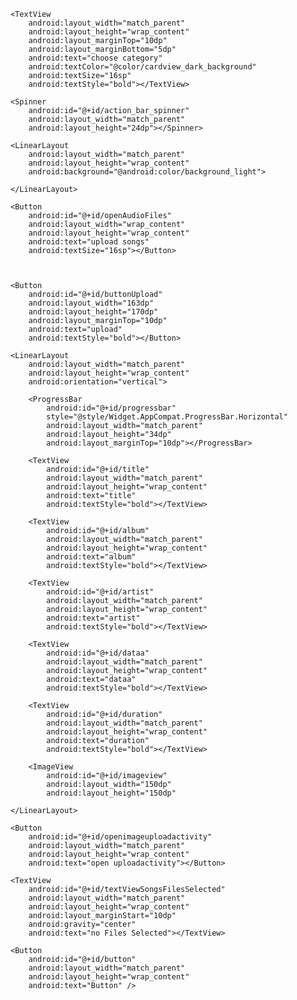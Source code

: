 <?xml version="1.0" encoding="utf-8"?>
<LinearLayout xmlns:android="http://schemas.android.com/apk/res/android"
    xmlns:app="http://schemas.android.com/apk/res-auto"
    xmlns:tools="http://schemas.android.com/tools"
    android:layout_width="match_parent"
    android:layout_height="match_parent"
    android:background="#23232456"
    android:orientation="vertical"
    android:padding="10dp"
    tools:context=".MainActivity">

    <TextView
        android:layout_width="match_parent"
        android:layout_height="wrap_content"
        android:layout_marginTop="10dp"
        android:layout_marginBottom="5dp"
        android:text="choose category"
        android:textColor="@color/cardview_dark_background"
        android:textSize="16sp"
        android:textStyle="bold"></TextView>

    <Spinner
        android:id="@+id/action_bar_spinner"
        android:layout_width="match_parent"
        android:layout_height="24dp"></Spinner>

    <LinearLayout
        android:layout_width="match_parent"
        android:layout_height="wrap_content"
        android:background="@android:color/background_light">

    </LinearLayout>

    <Button
        android:id="@+id/openAudioFiles"
        android:layout_width="wrap_content"
        android:layout_height="wrap_content"
        android:text="upload songs"
        android:textSize="16sp"></Button>

   

    <Button
        android:id="@+id/buttonUpload"
        android:layout_width="163dp"
        android:layout_height="170dp"
        android:layout_marginTop="10dp"
        android:text="upload"
        android:textStyle="bold"></Button>

    <LinearLayout
        android:layout_width="match_parent"
        android:layout_height="wrap_content"
        android:orientation="vertical">

        <ProgressBar
            android:id="@+id/progressbar"
            style="@style/Widget.AppCompat.ProgressBar.Horizontal"
            android:layout_width="match_parent"
            android:layout_height="34dp"
            android:layout_marginTop="10dp"></ProgressBar>

        <TextView
            android:id="@+id/title"
            android:layout_width="match_parent"
            android:layout_height="wrap_content"
            android:text="title"
            android:textStyle="bold"></TextView>

        <TextView
            android:id="@+id/album"
            android:layout_width="match_parent"
            android:layout_height="wrap_content"
            android:text="album"
            android:textStyle="bold"></TextView>

        <TextView
            android:id="@+id/artist"
            android:layout_width="match_parent"
            android:layout_height="wrap_content"
            android:text="artist"
            android:textStyle="bold"></TextView>

        <TextView
            android:id="@+id/dataa"
            android:layout_width="match_parent"
            android:layout_height="wrap_content"
            android:text="dataa"
            android:textStyle="bold"></TextView>

        <TextView
            android:id="@+id/duration"
            android:layout_width="match_parent"
            android:layout_height="wrap_content"
            android:text="duration"
            android:textStyle="bold"></TextView>

        <ImageView
            android:id="@+id/imageview"
            android:layout_width="150dp"
            android:layout_height="150dp"

    </LinearLayout>

    <Button
        android:id="@+id/openimageuploadactivity"
        android:layout_width="match_parent"
        android:layout_height="wrap_content"
        android:text="open uploadactivity"></Button>

    <TextView
        android:id="@+id/textViewSongsFilesSelected"
        android:layout_width="match_parent"
        android:layout_height="wrap_content"
        android:layout_marginStart="10dp"
        android:gravity="center"
        android:text="no Files Selected"></TextView>

    <Button
        android:id="@+id/button"
        android:layout_width="match_parent"
        android:layout_height="wrap_content"
        android:text="Button" />


</LinearLayout>
